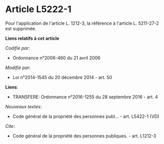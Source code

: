 # Article L5222-1

Pour l'application de l'article L. 1212-3, la référence à l'article L. 5211-27-2 est supprimée.

**Liens relatifs à cet article**

_Codifié par_:

  - Ordonnance n°2006-460 du 21 avril 2006

_Modifié par_:

  - Loi n°2014-1545 du 20 décembre 2014 - art. 50

**Liens**:

  - TRANSFERE: Ordonnance n°2016-1255 du 28 septembre 2016 - art. 4

_Nouveaux textes_:

  - Code général de la propriété des personnes publ... - art. L5422-1 (VD)

_Cite_:

  - Code général de la propriété des personnes publiques. - art. L1212-3

